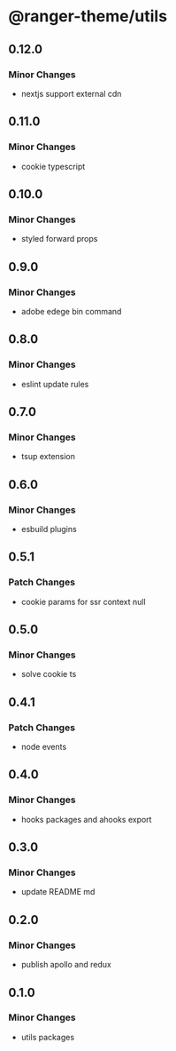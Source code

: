 # @ranger-theme/utils

## 0.12.0

### Minor Changes

- nextjs support external cdn

## 0.11.0

### Minor Changes

- cookie typescript

## 0.10.0

### Minor Changes

- styled forward props

## 0.9.0

### Minor Changes

- adobe edege bin command

## 0.8.0

### Minor Changes

- eslint update rules

## 0.7.0

### Minor Changes

- tsup extension

## 0.6.0

### Minor Changes

- esbuild plugins

## 0.5.1

### Patch Changes

- cookie params for ssr context null

## 0.5.0

### Minor Changes

- solve cookie ts

## 0.4.1

### Patch Changes

- node events

## 0.4.0

### Minor Changes

- hooks packages and ahooks export

## 0.3.0

### Minor Changes

- update README md

## 0.2.0

### Minor Changes

- publish apollo and redux

## 0.1.0

### Minor Changes

- utils packages
